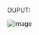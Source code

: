 OUPUT:

![image](https://user-images.githubusercontent.com/61196311/159416595-f2449042-21f5-4327-88ad-35807d34d63d.png)
